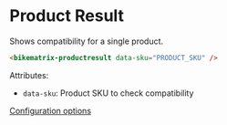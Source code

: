 # Product Result

Shows compatibility for a single product.

```html
<bikematrix-productresult data-sku="PRODUCT_SKU" />
```

Attributes:

- `data-sku`: Product SKU to check compatibility

[Configuration options](#product-result-configuration)

